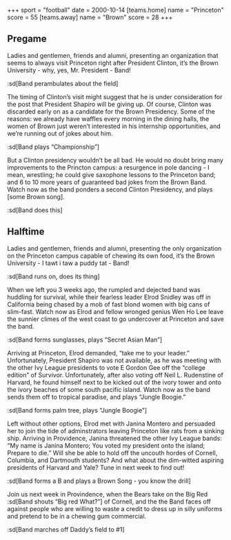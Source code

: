 +++
sport = "football"
date = 2000-10-14
[teams.home]
name = "Princeton"
score = 55
[teams.away]
name = "Brown"
score = 28
+++

## Pregame

Ladies and gentlemen, friends and alumni, presenting an organization that seems to always visit Princeton right after President Clinton, it’s the Brown University - why, yes, Mr. President - Band!

:sd[Band perambulates about the field]

The timing of Clinton’s visit might suggest that he is under consideration for the post that President Shapiro will be giving up. Of course, Clinton was discarded early on as a candidate for the Brown Presidency. Some of the reasons: we already have waffles every morning in the dining halls, the women of Brown just weren’t interested in his internship opportunities, and we’re running out of jokes about him.

:sd[Band plays “Championship”]

But a Clinton presidency wouldn’t be all bad. He would no doubt bring many improvements to the Princton campus: a resurgence in pole dancing - I mean, wrestling; he could give saxophone lessons to the Princeton band; and 6 to 10 more years of guaranteed bad jokes from the Brown Band. Watch now as the band ponders a second Clinton Presidency, and plays [some Brown song].

:sd[Band does this]

## Halftime

Ladies and gentlemen, friends and alumni, presenting the only organization on the Princeton campus capable of chewing its own food, it’s the Brown University - I tawt i taw a puddy tat - Band!

:sd[Band runs on, does its thing]

When we left you 3 weeks ago, the rumpled and dejected band was huddling for survival, while their fearless leader Elrod Snidley was off in California being chased by a mob of fast blond women with big cans of slim-fast. Watch now as Elrod and fellow wronged genius Wen Ho Lee leave the sunnier climes of the west coast to go undercover at Princeton and save the band.

:sd[Band forms sunglasses, plays “Secret Asian Man”]

Arriving at Princeton, Elrod demanded, “take me to your leader.” Unfortunately, President Shapiro was not available, as he was meeting with the other Ivy League presidents to vote E Gordon Gee off the “college edition” of Survivor. Unfortunately, after also voting off Neil L. Rudenstine of Harvard, he found himself next to be kicked out of the ivory tower and onto the ivory beaches of some south pacific island. Watch now as the band sends them off to tropical paradise, and plays “Jungle Boogie.”

:sd[Band forms palm tree, plays “Jungle Boogie”]

Left without other options, Elrod met with Janina Montero and persuaded her to join the tide of adminstrators leaving Princeton like rats from a sinking ship. Arriving in Providence, Janina threatened the other Ivy League bands: “My name is Janina Montero; You voted my president onto the island; Prepare to die.” Will she be able to hold off the uncouth hordes of Cornell, Columbia, and Dartmouth students? And what about the dim-witted aspiring presidents of Harvard and Yale? Tune in next week to find out!

:sd[Band forms a B and plays a Brown Song - you know the drill]

Join us next week in Provindence, when the Bears take on the Big Red :sd[Band shouts “Big red What?”] of Cornell, and the the Band faces off against people who are willing to waste a credit to dress up in silly uniforms and pretend to be in a chewing gum commercial.

:sd[Band marches off Daddy’s field to #1]
